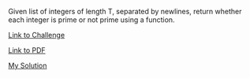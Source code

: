 Given list of integers of length T, separated by newlines, return whether each integer is prime or not prime using a function.

[Link to Challenge](https://www.hackerrank.com/challenges/30-running-time-and-complexity/problem)

[Link to PDF](./30-running-time-and-complexity-English.pdf)

[My Solution](./running_time.py)
